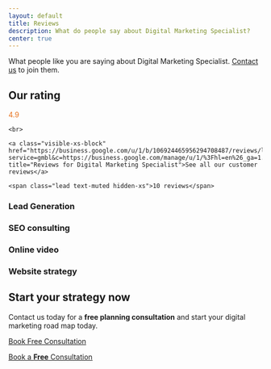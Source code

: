 ```yaml
---
layout: default
title: Reviews
description: What do people say about Digital Marketing Specialist?
center: true
---
```


What people like you are saying about Digital Marketing Specialist. [Contact us]({{site.url}}/contact/ "Contact") to join them.

## Our rating

<p>
    <span class="lead" style="color: #E8711B;">4.9 
        <span class="icon icon-star"></span>
        <span class="icon icon-star"></span>
        <span class="icon icon-star"></span>
        <span class="icon icon-star"></span>
        <span class="icon icon-star"></span>
    </span>

    <br>

    <a class="visible-xs-block" href="https://business.google.com/u/1/b/106924465956294708487/reviews/l/05408200928902885690?service=gmbl&c=https://business.google.com/manage/u/1/%3Fhl=en%26_ga=1.191318191.426866955.1426592006%23/list&pageId=106924465956294708487&hl=en" title="Reviews for Digital Marketing Specialist">See all our customer reviews</a>

    <span class="lead text-muted hidden-xs">10 reviews</span>

</p>

<div class="hidden-xs">

<h3>Lead Generation</h3>

<!-- Ellis Recruitment -->

<div class="g-post m-b" data-href="https://plus.google.com/+DigitalmarketingspecialistCoUk/posts/DzopkTvz532"></div>

<h3>SEO consulting</h3>

<!-- Minuteman Press -->

<div class="g-post m-b" data-href="https://plus.google.com/+DigitalmarketingspecialistCoUk/posts/gmxoeQaA23z"></div>

<!-- Hunters London -->

<div class="g-post m-b" data-href="https://plus.google.com/+DigitalmarketingspecialistCoUk/posts/i5jVhRTeDaq"></div>

<!-- Winchester Dog Walking -->

<div class="g-post m-b" data-href="https://plus.google.com/+DigitalmarketingspecialistCoUk/posts/ZSs3ykaTLcL"></div>

<h3>Online video</h3>

<!-- Alt Shift X -->

<div class="g-post m-b" data-href="https://plus.google.com/+DigitalmarketingspecialistCoUk/posts/98gp18RoUB8"></div>

<h3>Website strategy</h3>

<!-- iwoca -->

<div class="g-post m-b" data-href="https://plus.google.com/+DigitalmarketingspecialistCoUk/posts/CBNqBx6gZcV"></div>

</div>

## Start your strategy now

Contact us today for a **free planning consultation** and start your digital marketing road map today.

<a href="{{ site.url }}/contact/" title="Contact" role="button" class="btn btn-primary-outline m-b-md btn-lg m-t hidden-xs">Book Free Consultation</a>

<p>
    <u>
        <a href="{{ site.url }}/contact/" title="Contact" class="visible-xs-block">Book a <strong>Free</strong> Consultation</a>
    </u>
</p>